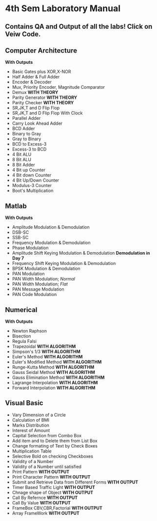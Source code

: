 # 4th Sem Laboratory Manual

## Contains QA and Output of all the labs! Click on Veiw Code.


## Computer Architecture
**With Outputs**
- Basic Gates plus XOR,X-NOR
- Half Adder & Full Adder
- Encoder & Decoder
- Mux, Priority Encoder, Magnitude 
Comparator
- Demux **WITH THEORY**
- Parity Generator **WITH THEORY**
- Parity Checker **WITH THEORY**
- SR,JK,T and D Flip Flop
- SR,JK,T and D Flip Flop With Clock
- Parallel Adder
- Carry Look Ahead Adder
- BCD Adder
- Binary to Gray
- Gray to Binary
- BCD to Excess-3
- Excess-3 to BCD
- 4 Bit ALU
- 8 Bit ALU
- 8 Bit Adder
- 4 Bit up Counter
- 4 Bit down Counter
- 4 Bit Up/Down Counter
- Modulus-3 Counter
- Boot's Multiplication

## Matlab
**With Outputs**
- Amplitude Modulation & Demodulation
- DSB-SC
- SSB-SC
- Frequency Modulation & Demodulation
- Phase Modulation
- Amplitude Shift Keying Modulation & Demodulation **Demodulation in Day 7**
- Frequency Shift Keying Modulation & Demodulation
- BPSK Modulation & Demodulation
- PAN Modulation
- PAN Width Modulation; *Normal*
- PAN Width Modulation; *Flat*
- PAN Message Modulation
- PAN Code Modulation

## Numerical
**With Outputs**
- Newton Raphson
- Bisection
- Regula Falsi 
- Trapezoidal **WITH ALGORITHM**
- Simpson's 1/3 **WITH ALGORITHM**
- Euler's Method **WITH ALGORITHM**
- Euler's Modified Method **WITH ALGORITHM**
- Runge-Kutta Method **WITH ALGORITHM**
- Gauss Seidal Method **WITH ALGORITHM**
- Gauss Elimination Method **WITH ALGORITHM**
- Lagrange Interpolation **WITH ALGORITHM**
- Forward Interpolation **WITH ALGORITHM**


## Visual Basic
- Vary Dimension of a Circle
- Calculation of BMI
- Marks Distribution
- Interest of Amount
- Capital Selection from Combo Box
- Add item and to Delete them from List Box
- Change formating of Text by Check Boxes
- Multiplication Table
- Selective Bold on checking Checkboxes
- Validity of a Number
- Validity of a Number until satisfied
- Print Pattern **WITH OUTPUT**  
- Print Character Pattern **WITH OUTPUT**
- Submit and Retrieve Data from Different  Forms **WITH OUTPUT**
- Timer Based Traffic Light **WITH OUTPUT**
- Chnage shape of Object **WITH OUTPUT**
- Call By Refernce **WITH OUTPUT**
- Call By Value **WITH OUTPUT**
- FrameBox CBV,CBR,Factorial **WITH OUTPUT**
- Array FrameWork **WITH OUTPUT**
